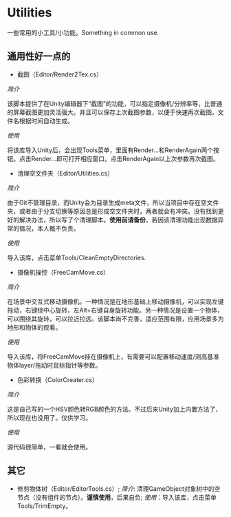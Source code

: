 # Utilities
一些常用的小工具/小功能。Something in common use.

## 通用性好一点的

* 截图（Editor/Render2Tex.cs）

*简介*

该脚本提供了在Unity编辑器下“截图”的功能，可以指定摄像机/分辨率等，比普通的屏幕截图更加灵活强大。并且可以保存上次截图参数，以便于快速再次截图，文件名根据时间自动生成。

*使用*

将该库导入Unity后，会出现Tools菜单，里面有Render...和RenderAgain两个按钮。点击Render...即可打开相应窗口。点击RenderAgain以上次参数再次截图。

* 清理空文件夹（Editor/Utilities.cs）

*简介*

由于Git不管理目录，而Unity会为目录生成meta文件，所以当项目中存在空文件夹，或者由于分支切换等原因总是形成空文件夹时，两者就会有冲突。没有找到更好的解决办法，所以写了个清理脚本。**使用前请备份**，若因该清理功能出现数据异常的情况，本人概不负责。

*使用*

导入该库，点击菜单Tools/CleanEmptyDirectories.

* 摄像机操控（FreeCamMove.cs）

*简介*

在场景中交互式移动摄像机。一种情况是在地形基础上移动摄像机，可以实现左键拖动，右键绕中心旋转，左Alt+右键自身旋转功能。另一种情况是设置一个物体，可以围绕其旋转，可以拉近拉远。该脚本尚不完善，适应范围有限，应用场景多为地形和物体的观看。

*使用*

导入该库，将FreeCamMove挂在摄像机上，有需要可以配置移动速度/测高基准物体layer/拖动时鼠标指针等参数。

* 色彩转换（ColorCreater.cs）

*简介*

这是自己写的一个HSV颜色转RGB颜色的方法。不过后来Unity加上内置方法了，所以现在也没用了。仅供学习。

*使用*

源代码很简单，一看就会使用。



## 其它

* 修剪物体树（Editor/EditorTools.cs）; *简介*: 清理GameObject对象树中的空节点（没有组件的节点）。**谨慎使用**，后果自负; *使用*：导入该库，点击菜单Tools/TrimEmpty。

